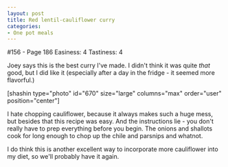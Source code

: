 ```yaml
---
layout: post
title: Red lentil-cauliflower curry
categories:
- One pot meals
---
```


#156 - Page 186
Easiness: 4
Tastiness: 4

Joey says this is the best curry I've made. I didn't think it was quite _that_ good, but I did like it (especially after a day in the fridge - it seemed more flavorful.)

[shashin type="photo" id="670" size="large" columns="max" order="user" position="center"]

I hate chopping cauliflower, because it always makes such a huge mess, but besides that this recipe was easy. And the instructions lie - you don't really have to prep everything before you begin. The onions and shallots cook for long enough to chop up the chile and parsnips and whatnot.

I do think this is another excellent way to incorporate more cauliflower into my diet, so we'll probably have it again.

